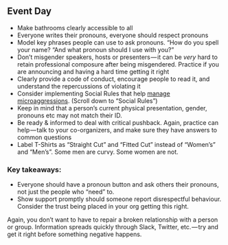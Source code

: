 ## Event Day

* Make bathrooms clearly accessible to all
* Everyone writes their pronouns, everyone should respect pronouns
* Model key phrases people can use to ask pronouns. “How do you spell your name? “And what pronoun should I use with you?”
* Don’t misgender speakers, hosts or presenters — it can be _very_ hard to retain professional composure after being misgendered. Practice if you are announcing and having a hard time getting it right
* Clearly provide a code of conduct, encourage people to read it, and understand the repercussions of violating it
* Consider implementing Social Rules that help [manage microaggressions](https://www.recurse.com/manual). (Scroll down to “Social Rules”)
* Keep in mind that a person’s current physical presentation, gender, pronouns etc may not match their ID.
* Be ready & informed to deal with critical pushback. Again, practice can help — talk to your co-organizers, and make sure they have answers to common questions
* Label T-Shirts as “Straight Cut” and “Fitted Cut” instead of “Women’s” and “Men’s”. Some men are curvy. Some women are not.

### Key takeaways:
* Everyone should have a pronoun button and ask others their pronouns, not just the people who “need” to.
* Show support promptly should someone report disrespectful behaviour. Consider the trust being placed in your org getting this right.

Again, you don’t want to have to repair a broken relationship with a person or group. Information spreads quickly through Slack, Twitter, etc. — try and get it right before something negative happens.
